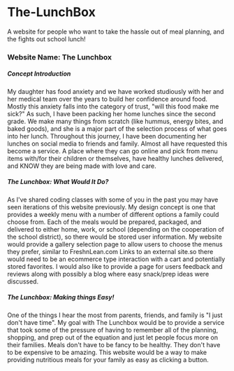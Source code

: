 # The-LunchBox
A website for people who want to take the hassle out of meal planning, and the fights out school lunch!

### Website Name: The Lunchbox

##### Concept Introduction

My daughter has food anxiety and we have worked studiously with her and her medical team over the years to build her confidence around food.  Mostly this anxiety falls into the category of trust, "will this food make me sick?"  As such, I have been packing her home lunches since the second grade.  We make many things from scratch (like hummus, energy bites, and baked goods), and she is a major part of the selection process of what goes into her lunch.  Throughout this journey, I have been documenting her lunches on social media to friends and family.  Almost all have requested this become a service.  A place where they can go online and pick from menu items with/for their children or themselves, have healthy lunches delivered, and KNOW they are being made with love and care.

##### The Lunchbox: What Would It Do?

As I've shared coding classes with some of you in the past you may have seen iterations of this website previously.  My design concept is one that provides a weekly menu with a number of different options a family could choose from.  Each of the meals would be prepared, packaged, and delivered to either home, work, or school (depending on the cooperation of the school district), so there would be stored user information.  My website would provide a gallery selection page to allow users to choose the menus they prefer, similar to FreshnLean.com Links to an external site.so there would need to be an ecommerce type interaction with a cart and potentially stored favorites.  I would also like to provide a page for users feedback and reviews along with possibly a blog where easy snack/prep ideas were discussed. 

##### The Lunchbox: Making things Easy!

One of the things I hear the most from parents, friends, and family is "I just don't have time".  My goal with The Lunchbox would be to provide a service that took some of the pressure of having to remember all of the planning, shopping, and prep out of the equation and just let people focus more on their families.  Meals don't have to be fancy to be healthy.  They don't have to be expensive to be amazing.  This website would be a way to make providing nutritious meals for your family as easy as clicking a button.
